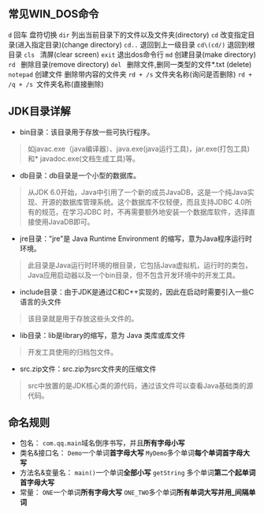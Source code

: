 ## 常见WIN_DOS命令

`d`  回车	盘符切换
`dir` 列出当前目录下的文件以及文件夹(directory)
`cd` 改变指定目录(进入指定目录)(change directory)
`cd..`   退回到上一级目录
`cd\(cd/)`   退回到根目录
`cls `  清屏(clear screen)
`exit`   退出dos命令行
`md`   创建目录(make directory)
`rd `  删除目录(remove directory)
`del `  删除文件,删同一类型的文件*.txt  (delete)
`notepad`   创建文件
删除带内容的文件夹
`rd + /s`	文件夹名称(询问是否删除)
`rd + /q + /s `文件夹名称(直接删除)

## JDK目录详解
 * bin目录：该目录用于存放一些可执行程序。
 >如javac.exe（java编译器）、java.exe(java运行工具)，jar.exe(打包工具)和* javadoc.exe(文档生成工具)等。
* db目录：db目录是一个小型的数据库。
> 从JDK 6.0开始，Java中引用了一个新的成员JavaDB，这是一个纯Java实现、开源的数据库管理系统。这个数据库不仅轻便，而且支持JDBC 4.0所有的规范，在学习JDBC 时，不再需要额外地安装一个数据库软件，选择直接使用JavaDB即可。
* jre目录："jre"是 Java Runtime Environment 的缩写，意为Java程序运行时环境。
>此目录是Java运行时环境的根目录，它包括Java虚拟机，运行时的类包，Java应用启动器以及一个bin目录，但不包含开发环境中的开发工具。
* include目录：由于JDK是通过C和C++实现的，因此在启动时需要引入一些C语言的头文件
> 该目录就是用于存放这些头文件的。
* lib目录：lib是library的缩写，意为 Java 类库或库文件
> 开发工具使用的归档包文件。
* src.zip文件：src.zip为src文件夹的压缩文件
 >src中放置的是JDK核心类的源代码，通过该文件可以查看Java基础类的源代码。

## 命名规则
* 包名：
`com.qq.main`域名倒序书写，并且**所有字母小写**
* 类名&接口名：
`Demo`一个单词**首字母大写**
`MyDemo`多个单词**每个单词首字母大写**
* 方法名&变量名：
`main()`一个单词**全部小写**
`getString`	多个单词**第二个起单词首字母大写**
* 常量：
`ONE`一个单词**所有字母大写**
`ONE_TWO`多个单词**所有单词大写并用_间隔单词**